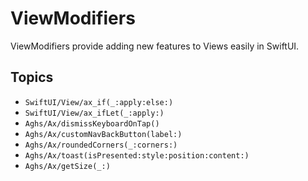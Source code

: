 # ViewModifiers

ViewModifiers provide adding new features to Views easily in SwiftUI.

## Topics

- ``SwiftUI/View/ax_if(_:apply:else:)``
- ``SwiftUI/View/ax_ifLet(_:apply:)``
- ``Aghs/Ax/dismissKeyboardOnTap()``
- ``Aghs/Ax/customNavBackButton(label:)``
- ``Aghs/Ax/roundedCorners(_:corners:)``
- ``Aghs/Ax/toast(isPresented:style:position:content:)``
- ``Aghs/Ax/getSize(_:)``
